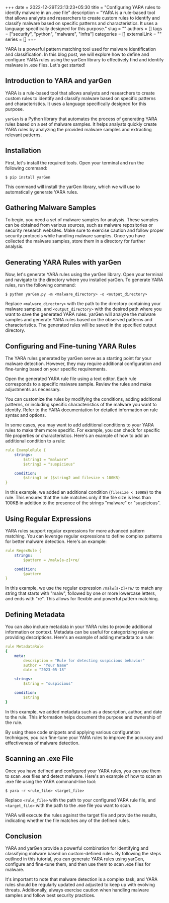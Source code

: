 +++ 
date = 2022-12-29T23:13:23+05:30
title = "Configuring YARA rules to identify malware in an .exe file"
description = "YARA is a rule-based tool that allows analysts and researchers to create custom rules to identify and classify malware based on specific patterns and characteristics. It uses a language specifically designed for this purpose."
slug = ""
authors = []
tags = ["security", "python", "malware", "infra"]
categories = []
externalLink = ""
series = []
+++

YARA is a powerful pattern matching tool used for malware identification and classification. In this blog post, we will explore how to define and configure YARA rules using the yarGen library to effectively find and identify malware in .exe files. Let's get started!

## Introduction to YARA and yarGen

YARA is a rule-based tool that allows analysts and researchers to create custom rules to identify and classify malware based on specific patterns and characteristics. It uses a language specifically designed for this purpose.

`yarGen` is a Python library that automates the process of generating YARA rules based on a set of malware samples. It helps analysts quickly create YARA rules by analyzing the provided malware samples and extracting relevant patterns.

## Installation

First, let's install the required tools. Open your terminal and run the following command:

```shell
$ pip install yarGen
```

This command will install the yarGen library, which we will use to automatically generate YARA rules.

## Gathering Malware Samples

To begin, you need a set of malware samples for analysis. These samples can be obtained from various sources, such as malware repositories or security research websites. Make sure to exercise caution and follow proper security protocols while handling malware samples. Once you have collected the malware samples, store them in a directory for further analysis.

## Generating YARA Rules with yarGen

Now, let's generate YARA rules using the yarGen library. Open your terminal and navigate to the directory where you installed yarGen. To generate YARA rules, run the following command:

```shell
$ python yarGen.py -m <malware_directory> -o <output_directory>
```

Replace `<malware_directory>` with the path to the directory containing your malware samples, and `<output_directory>` with the desired path where you want to save the generated YARA rules. yarGen will analyze the malware samples and generate YARA rules based on the observed patterns and characteristics. The generated rules will be saved in the specified output directory.

## Configuring and Fine-tuning YARA Rules

The YARA rules generated by yarGen serve as a starting point for your malware detection. However, they may require additional configuration and fine-tuning based on your specific requirements.

Open the generated YARA rule file using a text editor. Each rule corresponds to a specific malware sample. Review the rules and make adjustments as necessary.

You can customize the rules by modifying the conditions, adding additional patterns, or including specific characteristics of the malware you want to identify. Refer to the YARA documentation for detailed information on rule syntax and options.

In some cases, you may want to add additional conditions to your YARA rules to make them more specific. For example, you can check for specific file properties or characteristics. Here's an example of how to add an additional condition to a rule:

```yaml
rule ExampleRule {
    strings:
        $string1 = "malware"
        $string2 = "suspicious"

    condition:
        $string1 or ($string2 and filesize < 100KB)
}
```

In this example, we added an additional condition (`filesize < 100KB`) to the rule. This ensures that the rule matches only if the file size is less than 100KB in addition to the presence of the strings "malware" or "suspicious".

## Using Regular Expressions

YARA rules support regular expressions for more advanced pattern matching. You can leverage regular expressions to define complex patterns for better malware detection. Here's an example:

```yaml
rule RegexRule {
    strings:
        $pattern = /malw[a-z]+re/

    condition:
        $pattern
}
```

In this example, we use the regular expression `/malw[a-z]+re/` to match any string that starts with "malw", followed by one or more lowercase letters, and ends with "re". This allows for flexible and powerful pattern matching.

## Defining Metadata

You can also include metadata in your YARA rules to provide additional information or context. Metadata can be useful for categorizing rules or providing descriptions. Here's an example of adding metadata to a rule:

```yaml
rule MetadataRule
{
    meta:
        description = "Rule for detecting suspicious behavior"
        author = "Your Name"
        date = "2023-05-18"

    strings:
        $string = "suspicious"

    condition:
        $string
}
```

In this example, we added metadata such as a description, author, and date to the rule. This information helps document the purpose and ownership of the rule.

By using these code snippets and applying various configuration techniques, you can fine-tune your YARA rules to improve the accuracy and effectiveness of malware detection.

## Scanning an .exe File

Once you have defined and configured your YARA rules, you can use them to scan .exe files and detect malware. Here's an example of how to scan an .exe file using the YARA command-line tool:

```shell
$ yara -r <rule_file> <target_file>
```

Replace `<rule_file>` with the path to your configured YARA rule file, and `<target_file>` with the path to the .exe file you want to scan.

YARA will execute the rules against the target file and provide the results, indicating whether the file matches any of the defined rules.

## Conclusion

YARA and yarGen provide a powerful combination for identifying and classifying malware based on custom-defined rules. By following the steps outlined in this tutorial, you can generate YARA rules using yarGen, configure and fine-tune them, and then use them to scan .exe files for malware.

It's important to note that malware detection is a complex task, and YARA rules should be regularly updated and adjusted to keep up with evolving threats. Additionally, always exercise caution when handling malware samples and follow best security practices.
